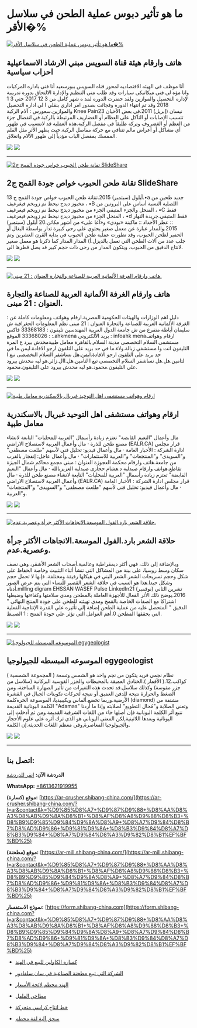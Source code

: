# ما هو تأثير دبوس عملية الطحن في سلاسل الأقر�%

<a href="https://swt.shibang-china.com/?l=ar&img&k=%D9%85%D8%A7+%D9%87%D9%88+%D8%AA%D8%A3%D8%AB%D9%8A%D8%B1+%D8%AF%D8%A8%D9%88%D8%B3+%D8%B9%D9%85%D9%84%D9%8A%D8%A9+%D8%A7%D9%84%D8%B7%D8%AD%D9%86+%D9%81%D9%8A+%D8%B3%D9%84%D8%A7%D8%B3%D9%84+%D8%A7%D9%84%D8%A3%D9%82%D8%B1%EF%BF%BD%25" target="_blank">![ما هو تأثير دبوس عملية الطحن في سلاسل الأقر�%](http://static.shibang-china.com/all-800x300/55.jpg)</a>

## هاتف وارقام هيئة قناة السويس مبني الارشاد الاسماعيلية احزاب سياسية
أنا موظف فى الهيئه الاقتصاديه لمحور قناه السويس ببورسعيد أنا فنى باداره المركبات وانا مؤه لي فني ميكانيكي سيارات وقد طلب مني التنظيم والإدارة الالتحاق بدوره تدريبية لإداره التحصيل والموازين ولقد حضرت الدوره لمد ه شهر كامل من 3 12 2017 حتي 3 1 2018 وقد تم انتهاء الدوره وفجائت بصدور امر اداري بنقلي ا لي اداره التحصيل والموازين.سعورس : آلام الركبة Knee Pain23 نيسان (إبريل) 2011.في بعض الأحيان تتسبب الإصابات أو التآكل على العظام أو الغضاريف المرتبطة بالركبة في انفصال جزء من العظم أو الغضروف وتركه طليقاً في مفصل الركبة.هذه العملية قد لاتتسبب في ظهور أي مشاكل أو أعراض مالم تتنافى مع حركة مفاصل الركبة.حيث يظهر الأثر مثل القلم الممسك بمفصل الباب مؤدياً إلى ظهور الآلام وانغلاق.


<a href="https://whatsapp.shibangsoft.com/WhatsApp.php" target="_blank" title="WhatsApp">![](http://static.shibang-china.com/icon/whatsapp.png)</a> <a href="https://swt.shibang-china.com/?l=ar&icon&k=%D9%85%D8%A7+%D9%87%D9%88+%D8%AA%D8%A3%D8%AB%D9%8A%D8%B1+%D8%AF%D8%A8%D9%88%D8%B3+%D8%B9%D9%85%D9%84%D9%8A%D8%A9+%D8%A7%D9%84%D8%B7%D8%AD%D9%86+%D9%81%D9%8A+%D8%B3%D9%84%D8%A7%D8%B3%D9%84+%D8%A7%D9%84%D8%A3%D9%82%D8%B1%EF%BF%BD%25" target="_blank">![](http://static.shibang-china.com/icon/chat-ar.png)</a>

---

<a href="https://swt.shibang-china.com/?l=ar&img&k=%D9%85%D8%A7+%D9%87%D9%88+%D8%AA%D8%A3%D8%AB%D9%8A%D8%B1+%D8%AF%D8%A8%D9%88%D8%B3+%D8%B9%D9%85%D9%84%D9%8A%D8%A9+%D8%A7%D9%84%D8%B7%D8%AD%D9%86+%D9%81%D9%8A+%D8%B3%D9%84%D8%A7%D8%B3%D9%84+%D8%A7%D9%84%D8%A3%D9%82%D8%B1%EF%BF%BD%25" target="_blank">![تقانة طحن الحبوب خواص جودة القمح ج2 SlideShare](http://static.shibang-china.com/all-800x300/986.jpg)</a>

## تقانة طحن الحبوب خواص جودة القمح ج2 SlideShare
13 أيلول (سبتمبر) 2015.تقانة طحن الحبوب خواص جودة القمح ج.•a جديد طحين من مخبوز ديدج نيحط نم زوبخم فيغرغيف ، •B اللصلية النسبة أساس على البروتين من المنحل والجزء المتبقي الجزء من مخبوز ديدج نيحط نم زوبخم فيغرغيف ، •C فقط المنحل الجزء من مخبوز ديدج نيحط نم زوبخم فيغرغيف ، •d فقط المتبقي.جريدة النهار :: عطر الأجداد :: ماكينة «بودي» و«آغا علي» من أشهر مكائن.20 أيلول (سبتمبر) 2015.والمدار عبارة عن معمل صغير يحتوي على رحى كبيرة تدار بواسطة البغال أو الحمير لطحن الحبوب، وقد تطورت عملية طحن الحبوب في بداية القرن العشرين وتم جلب عدد من آلات الطحن التي تعمل بالديزل.أ) المدار المدار كما ذكرنا هو معمل صغير لانتاج الدقيق من الحبوب، ويتكون المدار من رحى ذات حجم كبير قد يصل قطرها الى.


<a href="https://whatsapp.shibangsoft.com/WhatsApp.php" target="_blank" title="WhatsApp">![](http://static.shibang-china.com/icon/whatsapp.png)</a> <a href="https://swt.shibang-china.com/?l=ar&icon&k=%D9%85%D8%A7+%D9%87%D9%88+%D8%AA%D8%A3%D8%AB%D9%8A%D8%B1+%D8%AF%D8%A8%D9%88%D8%B3+%D8%B9%D9%85%D9%84%D9%8A%D8%A9+%D8%A7%D9%84%D8%B7%D8%AD%D9%86+%D9%81%D9%8A+%D8%B3%D9%84%D8%A7%D8%B3%D9%84+%D8%A7%D9%84%D8%A3%D9%82%D8%B1%EF%BF%BD%25" target="_blank">![](http://static.shibang-china.com/icon/chat-ar.png)</a>

---

<a href="https://swt.shibang-china.com/?l=ar&img&k=%D9%85%D8%A7+%D9%87%D9%88+%D8%AA%D8%A3%D8%AB%D9%8A%D8%B1+%D8%AF%D8%A8%D9%88%D8%B3+%D8%B9%D9%85%D9%84%D9%8A%D8%A9+%D8%A7%D9%84%D8%B7%D8%AD%D9%86+%D9%81%D9%8A+%D8%B3%D9%84%D8%A7%D8%B3%D9%84+%D8%A7%D9%84%D8%A3%D9%82%D8%B1%EF%BF%BD%25" target="_blank">![هاتف وارقام الغرفة الألمانية العربية للصناعة والتجارة العنوان : 21 مبنى.](http://static.shibang-china.com/all-800x300/1150.jpg)</a>

## هاتف وارقام الغرفة الألمانية العربية للصناعة والتجارة العنوان : 21 مبنى.
دليل اهم الوزارات والهيئات الحكومية المصرية.ارقام وهواتف ومعلومات كاملة عن : الغرفة الألمانية العربية للصناعة والتجارة العنوان : 21 مبنى نظم المعلومات الجغرافية ش سليمان أباظة متفرع من ش جامعة الدول العربية المهندسين تليفون : 33368183 فاكس : 33368026 الموقع :.ahkmena بريد الألكترونى : infoahk menaارقام وهواتف مستشفى السلام التخصصى مدينة السلام,بالقاهرة معامل طبيةمحدش بيرد ع المرة التليفون انت وا مستشفي زبالة.ولاء.ما في حد بريد على التلفون ارجو الافادة.ايمن.ما في حد بريد على التلفون ارجو الافادة.ايمن.هل نساشفر السلام التخصصى تبع ا لتامين.هل.هل نساشفر السلام التخصصى تبع ا لتامين.هل.اال.زائر.هو ليه محدش بيرود علي التليفون.محمود.هو ليه محدش بيرود علي التليفون.محمود.


<a href="https://whatsapp.shibangsoft.com/WhatsApp.php" target="_blank" title="WhatsApp">![](http://static.shibang-china.com/icon/whatsapp.png)</a> <a href="https://swt.shibang-china.com/?l=ar&icon&k=%D9%85%D8%A7+%D9%87%D9%88+%D8%AA%D8%A3%D8%AB%D9%8A%D8%B1+%D8%AF%D8%A8%D9%88%D8%B3+%D8%B9%D9%85%D9%84%D9%8A%D8%A9+%D8%A7%D9%84%D8%B7%D8%AD%D9%86+%D9%81%D9%8A+%D8%B3%D9%84%D8%A7%D8%B3%D9%84+%D8%A7%D9%84%D8%A3%D9%82%D8%B1%EF%BF%BD%25" target="_blank">![](http://static.shibang-china.com/icon/chat-ar.png)</a>

---

<a href="https://swt.shibang-china.com/?l=ar&img&k=%D9%85%D8%A7+%D9%87%D9%88+%D8%AA%D8%A3%D8%AB%D9%8A%D8%B1+%D8%AF%D8%A8%D9%88%D8%B3+%D8%B9%D9%85%D9%84%D9%8A%D8%A9+%D8%A7%D9%84%D8%B7%D8%AD%D9%86+%D9%81%D9%8A+%D8%B3%D9%84%D8%A7%D8%B3%D9%84+%D8%A7%D9%84%D8%A3%D9%82%D8%B1%EF%BF%BD%25" target="_blank">![ارقام وهواتف مستشفى اهل التوحيد غبريال بالاسكندرية معامل طبية](http://static.shibang-china.com/all-800x300/966.jpg)</a>

## ارقام وهواتف مستشفى اهل التوحيد غبريال بالاسكندرية معامل طبية
مال وأعمال &quot;النعيم القابضة&quot; تعتزم زيادة رأسمال &quot;العربية للمحليات&quot; التابعة لانشاء مصنع طحن للذرة &middot; مال وأعمال العربية لاستصلاح الاراضي (EALR.CA) قرار مجلس ادارة الشركة : الأخبار العامة &middot; مال وأعمال فيديو: تحليل فني لأسهم &quot;طلعت مصطفى&quot; و&quot;السويدى&quot; و&quot;المنتجعات&quot; و&quot;العربية للاستثمارات&quot; &middot; مال وأعمال عاجل: إنفجار بالقرب من جامعة.هاتف وارقام محكمة العجوزة العنوان : مبنى مجمع محاكم شمال الجيزة تقاطع.هواتف وارقام صيدلية د.هشام حجازى صيدليه العزيزبالله &middot; مال وأعمال &quot;النعيم القابضة&quot; تعتزم زيادة رأسمال &quot;العربية للمحليات&quot; التابعة لانشاء مصنع طحن للذرة &middot; مال وأعمال العربية لاستصلاح الاراضي (EALR.CA) قرار مجلس ادارة الشركة : الأخبار العامة &middot; مال وأعمال فيديو: تحليل فني لأسهم &quot;طلعت مصطفى&quot; و&quot;السويدى&quot; و&quot;المنتجعات&quot; و&quot;العربية.


<a href="https://whatsapp.shibangsoft.com/WhatsApp.php" target="_blank" title="WhatsApp">![](http://static.shibang-china.com/icon/whatsapp.png)</a> <a href="https://swt.shibang-china.com/?l=ar&icon&k=%D9%85%D8%A7+%D9%87%D9%88+%D8%AA%D8%A3%D8%AB%D9%8A%D8%B1+%D8%AF%D8%A8%D9%88%D8%B3+%D8%B9%D9%85%D9%84%D9%8A%D8%A9+%D8%A7%D9%84%D8%B7%D8%AD%D9%86+%D9%81%D9%8A+%D8%B3%D9%84%D8%A7%D8%B3%D9%84+%D8%A7%D9%84%D8%A3%D9%82%D8%B1%EF%BF%BD%25" target="_blank">![](http://static.shibang-china.com/icon/chat-ar.png)</a>

---

<a href="https://swt.shibang-china.com/?l=ar&img&k=%D9%85%D8%A7+%D9%87%D9%88+%D8%AA%D8%A3%D8%AB%D9%8A%D8%B1+%D8%AF%D8%A8%D9%88%D8%B3+%D8%B9%D9%85%D9%84%D9%8A%D8%A9+%D8%A7%D9%84%D8%B7%D8%AD%D9%86+%D9%81%D9%8A+%D8%B3%D9%84%D8%A7%D8%B3%D9%84+%D8%A7%D9%84%D8%A3%D9%82%D8%B1%EF%BF%BD%25" target="_blank">![حلاقة الشعر بارد.الفول الموسعة.الاتجاهات الأكثر جرأة وعصرية.عدم.](http://static.shibang-china.com/all-800x300/956.jpg)</a>

## حلاقة الشعر بارد.الفول الموسعة.الاتجاهات الأكثر جرأة وعصرية.عدم.
وبالإضافة إلى ذلك، فهي أكثر ديمقراطية وعالمية.أصحاب الشعر الأشقر، وهي نصف سكان وسط روسيا، على بينة من المشاكل التي تنشأ أثناء التثبيت وخاصة الحفاظ على شكل وحجم تسريحات الشعر.الشعر البني في هيكلها رقيقة ومختلفة، فإنها لا تحمل حجم وشكل جيدا.هذا هو السبب في حلاقة الشعر القصير للنساء التي يتم عرض الصور أدناه.milling digram EHSSAN WASEF Pulse LinkedIn21 تشرين الثاني (نوفمبر) 2016.يوضح ذلك الأثر الفعال للأجهزة العاملة بالمطحن ومدي سلامتها وكفاءتها وضبطها اشتراكا مع الصفات الخاصة بالقمح ومدي تهيئته للطحن علي جودة المنتج النهائي &quot; الدقيق &quot; المتحصل عليه من عملية الطحن إضافة إلي تأثيره علي القدرة الإنتاجية الفعلية التي يحققها المطحن 0.أهم العوامل التي تؤثر علي جودة المنتج : 1 الضبـط.


<a href="https://whatsapp.shibangsoft.com/WhatsApp.php" target="_blank" title="WhatsApp">![](http://static.shibang-china.com/icon/whatsapp.png)</a> <a href="https://swt.shibang-china.com/?l=ar&icon&k=%D9%85%D8%A7+%D9%87%D9%88+%D8%AA%D8%A3%D8%AB%D9%8A%D8%B1+%D8%AF%D8%A8%D9%88%D8%B3+%D8%B9%D9%85%D9%84%D9%8A%D8%A9+%D8%A7%D9%84%D8%B7%D8%AD%D9%86+%D9%81%D9%8A+%D8%B3%D9%84%D8%A7%D8%B3%D9%84+%D8%A7%D9%84%D8%A3%D9%82%D8%B1%EF%BF%BD%25" target="_blank">![](http://static.shibang-china.com/icon/chat-ar.png)</a>

---

<a href="https://swt.shibang-china.com/?l=ar&img&k=%D9%85%D8%A7+%D9%87%D9%88+%D8%AA%D8%A3%D8%AB%D9%8A%D8%B1+%D8%AF%D8%A8%D9%88%D8%B3+%D8%B9%D9%85%D9%84%D9%8A%D8%A9+%D8%A7%D9%84%D8%B7%D8%AD%D9%86+%D9%81%D9%8A+%D8%B3%D9%84%D8%A7%D8%B3%D9%84+%D8%A7%D9%84%D8%A3%D9%82%D8%B1%EF%BF%BD%25" target="_blank">![الموسوعه المبسطه للجيولوجيا egygeologist](http://static.shibang-china.com/all-800x300/969.jpg)</a>

## الموسوعه المبسطه للجيولوجيا egygeologist
( المجموعة الشمسية ) نظام نجمي فريد يتكون من نجم واحد هو الشمس وتسعة كواكب.12.( الأقمار ).الخنادق العميقة بالمحيطات والجزر القوسية البركانية (سلاسل من جزر مقوسة) وكذلك سلاسل.قد تحدث هذه التغيرات من تأثير الصهارة الساخنة، ومن الضغط والحرارة نتيجة للدفن العميق أو نتيجة لحركات تكوينات الجبال في القشرة الأرضية.وربما تخضع.ألماس ويكيبيديا، الموسوعة الحرةكلمة (diamond) مشتقة من الكلمة اليونانية القديمة &quot;Adamas&quot; وتعني الصلابة و&quot;مُحال التطويع&quot; لصلابته وإذا ما أردنا تتبع أثر الكلمة اليونانية فإن أصلها جاء من اللغات الشرقية القديمة ومن ثم أدخلت إلى اليونانية وبعدها اللاتينية,لكن المعنى اليوناني هو الذي ترك أثره على علوم الأحجار والجيولوجيا المعاصرة,وفي معظم اللغات الحديثة.إن الكلمة.


<a href="https://whatsapp.shibangsoft.com/WhatsApp.php" target="_blank" title="WhatsApp">![](http://static.shibang-china.com/icon/whatsapp.png)</a> <a href="https://swt.shibang-china.com/?l=ar&icon&k=%D9%85%D8%A7+%D9%87%D9%88+%D8%AA%D8%A3%D8%AB%D9%8A%D8%B1+%D8%AF%D8%A8%D9%88%D8%B3+%D8%B9%D9%85%D9%84%D9%8A%D8%A9+%D8%A7%D9%84%D8%B7%D8%AD%D9%86+%D9%81%D9%8A+%D8%B3%D9%84%D8%A7%D8%B3%D9%84+%D8%A7%D9%84%D8%A3%D9%82%D8%B1%EF%BF%BD%25" target="_blank">![](http://static.shibang-china.com/icon/chat-ar.png)</a>

---
## اتصل بنا:

**الدردشة الآن:** [انقر للدردشة](https://swt.shibang-china.com?l=ar&contact&k=%D9%85%D8%A7+%D9%87%D9%88+%D8%AA%D8%A3%D8%AB%D9%8A%D8%B1+%D8%AF%D8%A8%D9%88%D8%B3+%D8%B9%D9%85%D9%84%D9%8A%D8%A9+%D8%A7%D9%84%D8%B7%D8%AD%D9%86+%D9%81%D9%8A+%D8%B3%D9%84%D8%A7%D8%B3%D9%84+%D8%A7%D9%84%D8%A3%D9%82%D8%B1%EF%BF%BD%25)

**WhatsApp:**  [+8613621919955](https://whatsapp.shibangsoft.com/WhatsApp.php)

**موقع (كسارة):** [https://ar-crusher.shibang-china.com/](https://ar-crusher.shibang-china.com/?l=ar&contact&k=%D9%85%D8%A7+%D9%87%D9%88+%D8%AA%D8%A3%D8%AB%D9%8A%D8%B1+%D8%AF%D8%A8%D9%88%D8%B3+%D8%B9%D9%85%D9%84%D9%8A%D8%A9+%D8%A7%D9%84%D8%B7%D8%AD%D9%86+%D9%81%D9%8A+%D8%B3%D9%84%D8%A7%D8%B3%D9%84+%D8%A7%D9%84%D8%A3%D9%82%D8%B1%EF%BF%BD%25)

**موقع (مطحنة):** [https://ar-mill.shibang-china.com/](https://ar-mill.shibang-china.com/?l=ar&contact&k=%D9%85%D8%A7+%D9%87%D9%88+%D8%AA%D8%A3%D8%AB%D9%8A%D8%B1+%D8%AF%D8%A8%D9%88%D8%B3+%D8%B9%D9%85%D9%84%D9%8A%D8%A9+%D8%A7%D9%84%D8%B7%D8%AD%D9%86+%D9%81%D9%8A+%D8%B3%D9%84%D8%A7%D8%B3%D9%84+%D8%A7%D9%84%D8%A3%D9%82%D8%B1%EF%BF%BD%25)

**نموذج الاستفسار:** [https://form.shibang-china.com](https://form.shibang-china.com?l=ar&contact&k=%D9%85%D8%A7+%D9%87%D9%88+%D8%AA%D8%A3%D8%AB%D9%8A%D8%B1+%D8%AF%D8%A8%D9%88%D8%B3+%D8%B9%D9%85%D9%84%D9%8A%D8%A9+%D8%A7%D9%84%D8%B7%D8%AD%D9%86+%D9%81%D9%8A+%D8%B3%D9%84%D8%A7%D8%B3%D9%84+%D8%A7%D9%84%D8%A3%D9%82%D8%B1%EF%BF%BD%25)

* [كسارة الكاولين للبيع في الهند](../23/%D9%83%D8%B3%D8%A7%D8%B1%D8%A9%20%D8%A7%D9%84%D9%83%D8%A7%D9%88%D9%84%D9%8A%D9%86%20%D9%84%D9%84%D8%A8%D9%8A%D8%B9%20%D9%81%D9%8A%20%D8%A7%D9%84%D9%87%D9%86%D8%AF.md)

* [الشركة التي تبيع مطحنة الصناعية في سان سلفادور](../21/%D8%A7%D9%84%D8%B4%D8%B1%D9%83%D8%A9%20%D8%A7%D9%84%D8%AA%D9%8A%20%D8%AA%D8%A8%D9%8A%D8%B9%20%D9%85%D8%B7%D8%AD%D9%86%D8%A9%20%D8%A7%D9%84%D8%B5%D9%86%D8%A7%D8%B9%D9%8A%D8%A9%20%D9%81%D9%8A%20%D8%B3%D8%A7%D9%86%20%D8%B3%D9%84%D9%81%D8%A7%D8%AF%D9%88%D8%B1.md)

* [الهند محطم لائحة الأسعار](../25/%D8%A7%D9%84%D9%87%D9%86%D8%AF%20%D9%85%D8%AD%D8%B7%D9%85%20%D9%84%D8%A7%D8%A6%D8%AD%D8%A9%20%D8%A7%D9%84%D8%A3%D8%B3%D8%B9%D8%A7%D8%B1.md)

* [مطاحن الفلفل](../22/%D9%85%D8%B7%D8%A7%D8%AD%D9%86%20%D8%A7%D9%84%D9%81%D9%84%D9%81%D9%84.md)

* [خط انتاج كراسي متحركة](../21/%D8%AE%D8%B7%20%D8%A7%D9%86%D8%AA%D8%A7%D8%AC%20%D9%83%D8%B1%D8%A7%D8%B3%D9%8A%20%D9%85%D8%AA%D8%AD%D8%B1%D9%83%D8%A9.md)

* [سحق آلية لفة محطم](../25/%D8%B3%D8%AD%D9%82%20%D8%A2%D9%84%D9%8A%D8%A9%20%D9%84%D9%81%D8%A9%20%D9%85%D8%AD%D8%B7%D9%85.md)